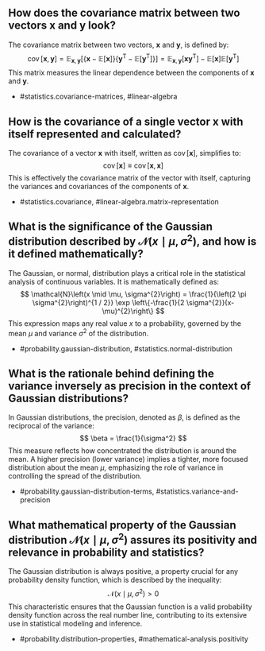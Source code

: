 ## How does the covariance matrix between two vectors $\mathbf{x}$ and $\mathbf{y}$ look?
The covariance matrix between two vectors, $\mathbf{x}$ and $\mathbf{y}$, is defined by: 
$$
\operatorname{cov}[\mathbf{x}, \mathbf{y}] = \mathbb{E}_{\mathbf{x}, \mathbf{y}}\left[\{\mathbf{x}-\mathbb{E}[\mathbf{x}]\}\left\{\mathbf{y}^{\mathrm{T}}-\mathbb{E}\left[\mathbf{y}^{\mathrm{T}}\right]\right\}\right] 
= \mathbb{E}_{\mathbf{x}, \mathbf{y}}\left[\mathbf{x} \mathbf{y}^{\mathrm{T}}\right]-\mathbb{E}[\mathbf{x}] \mathbb{E}\left[\mathbf{y}^{\mathrm{T}}\right]
$$
This matrix measures the linear dependence between the components of $\mathbf{x}$ and $\mathbf{y}$.
- #statistics.covariance-matrices, #linear-algebra

## How is the covariance of a single vector $\mathbf{x}$ with itself represented and calculated?
The covariance of a vector $\mathbf{x}$ with itself, written as $\operatorname{cov}[\mathbf{x}]$, simplifies to:
$$
\operatorname{cov}[\mathbf{x}] \equiv \operatorname{cov}[\mathbf{x}, \mathbf{x}]
$$
This is effectively the covariance matrix of the vector with itself, capturing the variances and covariances of the components of $\mathbf{x}$.
- #statistics.covariance, #linear-algebra.matrix-representation

## What is the significance of the Gaussian distribution described by $\mathcal{N}\left(x \mid \mu, \sigma^{2}\right)$, and how is it defined mathematically?
The Gaussian, or normal, distribution plays a critical role in the statistical analysis of continuous variables. It is mathematically defined as:
$$
\mathcal{N}\left(x \mid \mu, \sigma^{2}\right) = \frac{1}{\left(2 \pi \sigma^{2}\right)^{1 / 2}} \exp \left\{-\frac{1}{2 \sigma^{2}}(x-\mu)^{2}\right\}
$$
This expression maps any real value $x$ to a probability, governed by the mean $\mu$ and variance $\sigma^2$ of the distribution.
- #probability.gaussian-distribution, #statistics.normal-distribution

## What is the rationale behind defining the variance inversely as precision in the context of Gaussian distributions?
In Gaussian distributions, the precision, denoted as $\beta$, is defined as the reciprocal of the variance:
$$
\beta = \frac{1}{\sigma^2}
$$
This measure reflects how concentrated the distribution is around the mean. A higher precision (lower variance) implies a tighter, more focused distribution about the mean $\mu$, emphasizing the role of variance in controlling the spread of the distribution.
- #probability.gaussian-distribution-terms, #statistics.variance-and-precision

## What mathematical property of the Gaussian distribution $\mathcal{N}\left(x \mid \mu, \sigma^{2}\right)$ assures its positivity and relevance in probability and statistics?
The Gaussian distribution is always positive, a property crucial for any probability density function, which is described by the inequality:
$$
\mathcal{N}\left(x \mid \mu, \sigma^{2}\right) > 0
$$
This characteristic ensures that the Gaussian function is a valid probability density function across the real number line, contributing to its extensive use in statistical modeling and inference.
- #probability.distribution-properties, #mathematical-analysis.positivity